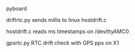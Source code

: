   pyboard 

driftrtc.py sends millis to linux hostdrift.c

hostdrift.c  reads ms timestamps on /dev/ttyAMC0

gpsrtc.py    RTC drift check with GPS pps on X1
